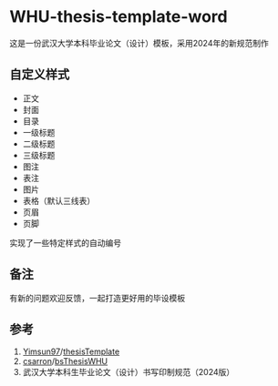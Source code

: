 # WHU-thesis-template-word

这是一份武汉大学本科毕业论文（设计）模板，采用2024年的新规范制作

## 自定义样式

- 正文
- 封面
- 目录
- 一级标题
- 二级标题
- 三级标题
- 图注
- 表注
- 图片
- 表格（默认三线表）
- 页眉
- 页脚

实现了一些特定样式的自动编号

## 备注

有新的问题欢迎反馈，一起打造更好用的毕设模板

## 参考

1. [Yimsun97](https://github.com/Yimsun97)/[thesisTemplate](https://github.com/Yimsun97/thesisTemplate)
2. [csarron](https://github.com/csarron)/[bsThesisWHU](https://github.com/csarron/bsThesisWHU)
3. 武汉大学本科生毕业论文（设计）书写印制规范（2024版）
